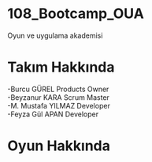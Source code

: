 # 108_Bootcamp_OUA
Oyun ve uygulama akademisi 
# Takım Hakkında
-Burcu GÜREL Products Owner <br>
-Beyzanur KARA Scrum Master <br> 
-M. Mustafa YILMAZ Developer <br>
-Feyza Gül APAN Developer
# Oyun Hakkında
